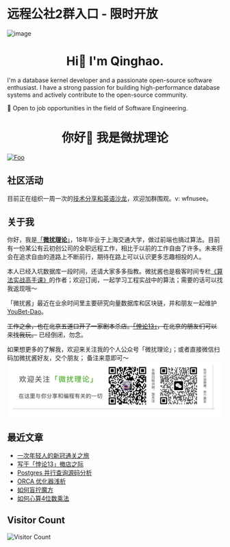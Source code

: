 # 远程公社2群入口 - 限时开放

<img width="300" alt="image" src="https://github.com/user-attachments/assets/47e9b48f-01e1-4318-a4d0-af99c8abc4f3">


<h1 align="center">Hi👋 I'm Qinghao.</h1>

I'm a database kernel developer and a passionate open-source software enthusiast. I have a strong passion for building high-performance database systems and actively contribute to the open-source community.

👋 Open to job opportunities in the field of Software Engineering.

<h1 align="center">你好👋 我是微扰理论</h1>

<!-- <p align="center"> <a href="https://github.com/ryo-ma/github-profile-trophy"><img src="https://github-profile-trophy.vercel.app/?username=wfnuser" alt="wfnuser"/></a></p>
 -->
 
[![Foo](https://pic.leetcode-cn.com/1641890108-KiCpre-file_1641890104115)](https://www.zhihu.com/people/qin-hao-37) 

## 社区活动
目前正在组织一周一次的[技术分享和英语沙龙](https://fvj06j66fob.feishu.cn/wiki/wikcnD5weFX2jpDG4ZZge6gBjHh)，欢迎加群围观。v: wfnusee。

## 关于我
你好，我是[「**微扰理论**」](https://leetcode-cn.com/u/wfnuser/)，18年毕业于上海交通大学，做过前端也搞过算法。目前有一份某公有云初创公司的全职远程工作，相比于以前的工作自由了许多。未来将会在追求自由的道路上不断前行，期待在路上可以认识更多志趣相投的人。

本人已经入坑数据库一段时间，还请大家多多指教。微扰酱也是极客时间专栏[《算法实战高手课》](https://time.geekbang.org/column/intro/100100901?code=I%252F1%252FovCrth0wXifam7LWC3eGnJy9VdcYcfWACA1NG%252Fk%253D&utm_term=SPoster&page=A)的作者；欢迎订阅，一起学习工程实战中的算法；需要的话可以找我返现哦～

「微扰酱」最近在业余时间里主要研究向量数据库和区块链，并和朋友一起维护 [YouBet-Dao](https://www.github.com/youbetdao)。

~~工作之余，也在北京五道口开了一家剧本杀店。[「悖论13」](http://www.dianping.com/shop/G3e08uNvVM4U5Hg3)，在北京的朋友们可以来找我玩。~~ 已经倒闭，勿念。

如果想更多的了解我，欢迎来关注我的个人公众号「微扰理论」；或者直接微信扫码加微扰酱好友，交个朋友； 备注来意即可～
![](banner.png)

## 最近文章
* [一次年轻人的新冠通关之旅](https://mp.weixin.qq.com/s/79TI0fAMTdqIHyMmd3r9cg)
* [写于「悖论13」撤店之际](https://mp.weixin.qq.com/s/0fxwFS38ex7wXkSAJsRQyw)
* [Postgres 并行查询源码分析](https://mp.weixin.qq.com/s/ehhPOcSModd0pzVhXELI6g)
* [ORCA 优化器浅析](https://mp.weixin.qq.com/s/1KnxeC7id1Gi5wD7HOu4sQ)
* [如何盲拧魔方](https://mp.weixin.qq.com/s?__biz=Mzg4NzY3NDQzMQ==&mid=2247483773&idx=1&sn=ba8465f313595be8000e810e883db9e5&chksm=cf87822df8f00b3b7530006daef791b660c8150b7c6b85560f2d5370f7e2c151a3c3d6a34c94#rd)
* [如何心算4位数乘法](https://mp.weixin.qq.com/s?__biz=Mzg4NzY3NDQzMQ==&mid=2247483756&idx=1&sn=51a1b1f921a89a9aabfb32e2c893a836&chksm=cf87823cf8f00b2a2eec13f02ff9cd14b991aedcde19a18057ca974bdf338ec0fac5e9c8107d#rd)


## Visitor Count
![Visitor Count](https://profile-counter.glitch.me/wfnuser/count.svg)
